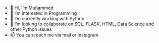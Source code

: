 - 👋 Hi, I’m Muhammed
- 👀 I’m interested in Programming 
- 🌱 I’m currently working with Python
- 💞️ I’m looking to collaborate on SQL, FLASK, HTML, Data Science and other Python issues
- 📫 You can reach me via mail or instagram

<!---
mmbolat/mmbolat is a ✨ special ✨ repository because its `README.md` (this file) appears on your GitHub profile.
You can click the Preview link to take a look at your changes.
--->
